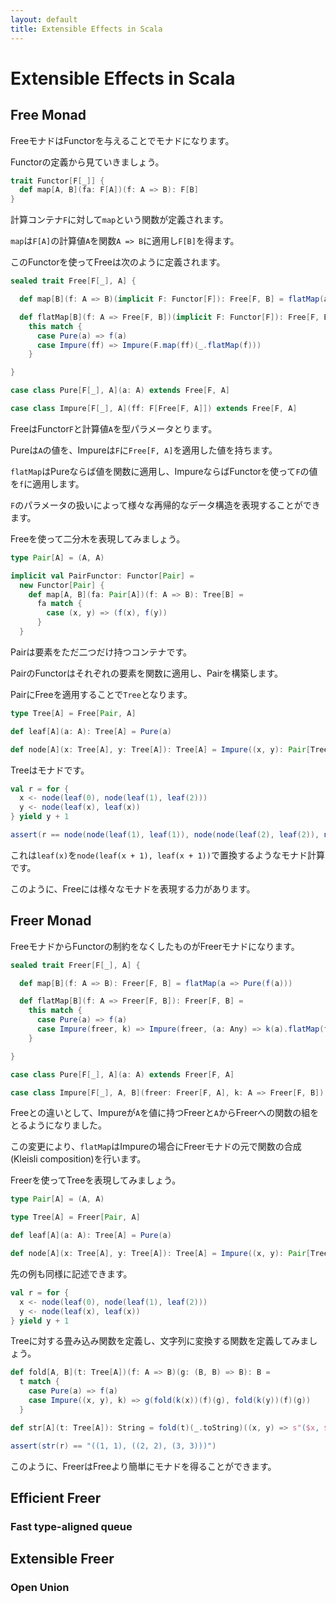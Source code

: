 ```yaml
---
layout: default
title: Extensible Effects in Scala
---
```


# Extensible Effects in Scala

## Free Monad

FreeモナドはFunctorを与えることでモナドになります。

Functorの定義から見ていきましょう。

```scala
trait Functor[F[_]] {
  def map[A, B](fa: F[A])(f: A => B): F[B]
}
```

計算コンテナ`F`に対して`map`という関数が定義されます。

`map`は`F[A]`の計算値`A`を関数`A => B`に適用し`F[B]`を得ます。

このFunctorを使ってFreeは次のように定義されます。

```scala
sealed trait Free[F[_], A] {

  def map[B](f: A => B)(implicit F: Functor[F]): Free[F, B] = flatMap(a => Pure(f(a)))

  def flatMap[B](f: A => Free[F, B])(implicit F: Functor[F]): Free[F, B] =
    this match {
      case Pure(a) => f(a)
      case Impure(ff) => Impure(F.map(ff)(_.flatMap(f)))
    }

}

case class Pure[F[_], A](a: A) extends Free[F, A]

case class Impure[F[_], A](ff: F[Free[F, A]]) extends Free[F, A]
```

FreeはFunctor`F`と計算値`A`を型パラメータとります。

Pureは`A`の値を、Impureは`F`に`Free[F, A]`を適用した値を持ちます。

`flatMap`はPureならば値を関数に適用し、ImpureならばFunctorを使って`F`の値を`f`に適用します。

`F`のパラメータの扱いによって様々な再帰的なデータ構造を表現することができます。

Freeを使って二分木を表現してみましょう。

```scala
type Pair[A] = (A, A)

implicit val PairFunctor: Functor[Pair] =
  new Functor[Pair] {
    def map[A, B](fa: Pair[A])(f: A => B): Tree[B] =
      fa match {
        case (x, y) => (f(x), f(y))
      }
  }
```

Pairは要素をただ二つだけ持つコンテナです。

PairのFunctorはそれぞれの要素を関数に適用し、Pairを構築します。

PairにFreeを適用することで`Tree`となります。

```scala
type Tree[A] = Free[Pair, A]

def leaf[A](a: A): Tree[A] = Pure(a)

def node[A](x: Tree[A], y: Tree[A]): Tree[A] = Impure((x, y): Pair[Tree[A]])
```

Treeはモナドです。

```scala
val r = for {
  x <- node(leaf(0), node(leaf(1), leaf(2)))
  y <- node(leaf(x), leaf(x))
} yield y + 1

assert(r == node(node(leaf(1), leaf(1)), node(node(leaf(2), leaf(2)), node(leaf(3), leaf(3)))))
```

これは`leaf(x)`を`node(leaf(x + 1), leaf(x + 1))`で置換するようなモナド計算です。

このように、Freeには様々なモナドを表現する力があります。

## Freer Monad

FreeモナドからFunctorの制約をなくしたものがFreerモナドになります。

```scala
sealed trait Freer[F[_], A] {

  def map[B](f: A => B): Freer[F, B] = flatMap(a => Pure(f(a)))

  def flatMap[B](f: A => Freer[F, B]): Freer[F, B] =
    this match {
      case Pure(a) => f(a)
      case Impure(freer, k) => Impure(freer, (a: Any) => k(a).flatMap(f))
    }

}

case class Pure[F[_], A](a: A) extends Freer[F, A]

case class Impure[F[_], A, B](freer: Freer[F, A], k: A => Freer[F, B]) extends Freer[F, B]
```

Freeとの違いとして、Impureが`A`を値に持つFreerと`A`からFreerへの関数の組をとるようになりました。

この変更により、`flatMap`はImpureの場合にFreerモナドの元で関数の合成(Kleisli composition)を行います。

Freerを使ってTreeを表現してみましょう。

```scala
type Pair[A] = (A, A)

type Tree[A] = Freer[Pair, A]

def leaf[A](a: A): Tree[A] = Pure(a)

def node[A](x: Tree[A], y: Tree[A]): Tree[A] = Impure((x, y): Pair[Tree[A]], (x: Tree[A]) => x)
```

先の例も同様に記述できます。

```scala
val r = for {
  x <- node(leaf(0), node(leaf(1), leaf(2)))
  y <- node(leaf(x), leaf(x))
} yield y + 1
```

Treeに対する畳み込み関数を定義し、文字列に変換する関数を定義してみましょう。

```scala
def fold[A, B](t: Tree[A])(f: A => B)(g: (B, B) => B): B =
  t match {
    case Pure(a) => f(a)
    case Impure((x, y), k) => g(fold(k(x))(f)(g), fold(k(y))(f)(g))
  }

def str[A](t: Tree[A]): String = fold(t)(_.toString)((x, y) => s"($x, $y)")

assert(str(r) == "((1, 1), ((2, 2), (3, 3)))")
```

このように、FreerはFreeより簡単にモナドを得ることができます。

## Efficient Freer

### Fast type-aligned queue

## Extensible Freer

### Open Union
